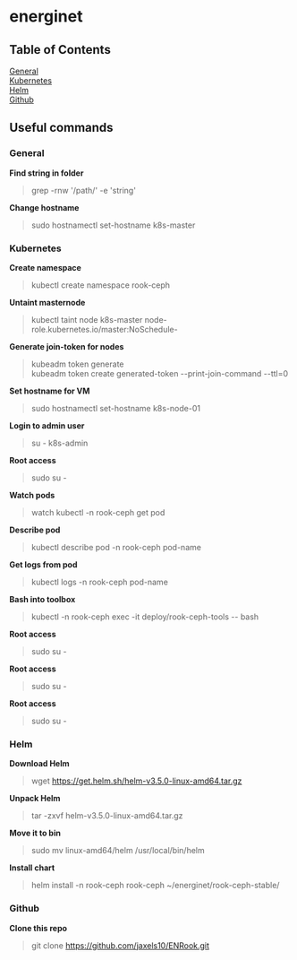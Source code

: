 # energinet

## Table of Contents
[General](#General)  
[Kubernetes](#Kubernetes)  
[Helm](#Helm)  
[Github](#Github)

## Useful commands


### General
**Find string in folder**  
> grep -rnw '/path/' -e 'string'

**Change hostname**
> sudo hostnamectl set-hostname k8s-master

### Kubernetes
**Create namespace**  
> kubectl create namespace rook-ceph

**Untaint masternode**  
> kubectl taint node k8s-master node-role.kubernetes.io/master:NoSchedule-

**Generate join-token for nodes**  
> kubeadm token generate  
> kubeadm token create generated-token --print-join-command --ttl=0

**Set hostname for VM**  
> sudo hostnamectl set-hostname k8s-node-01

**Login to admin user**  
> su - k8s-admin

**Root access**  
> sudo su -

**Watch pods**  
> watch kubectl -n rook-ceph get pod

**Describe pod**  
> kubectl describe pod -n rook-ceph pod-name

**Get logs from pod**  
> kubectl logs -n rook-ceph pod-name

**Bash into toolbox**
> kubectl -n rook-ceph exec -it deploy/rook-ceph-tools -- bash

**Root access**  
> sudo su -

**Root access**  
> sudo su -

**Root access**  
> sudo su -

### Helm
**Download Helm**  
> wget https://get.helm.sh/helm-v3.5.0-linux-amd64.tar.gz

**Unpack Helm**  
> tar -zxvf helm-v3.5.0-linux-amd64.tar.gz

**Move it to bin**  
> sudo mv linux-amd64/helm /usr/local/bin/helm

**Install chart**
> helm install -n rook-ceph rook-ceph ~/energinet/rook-ceph-stable/

### Github
**Clone this repo**
> git clone https://github.com/jaxels10/ENRook.git
